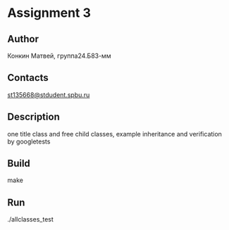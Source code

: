 # Assignment 3
## Author
Конкин Матвей, группа24.Б83-мм
## Contacts
st135668@stdudent.spbu.ru
## Description
one title class and free child classes, example inheritance and verification by googletests
## Build
make
## Run
./allclasses_test